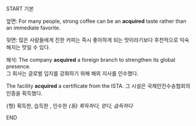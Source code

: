 START
기본

앞면:
For many people, strong coffee can be an **acquired** taste rather than an immediate favorite.

뒷면:
많은 사람들에게 진한 커피는 즉시 좋아하게 되는 맛이라기보다 후천적으로 익숙해지는 맛일 수 있다.

해석:
The company **acquired** a foreign branch to strengthen its global presence.  
그 회사는 글로벌 입지를 강화하기 위해 해외 지사를 인수했다. 

The facility **acquired** a certificate from the ISTA. 
그 시설은 국제안전수송협회의 인증을 획득했다.

{형} 획득한, 습득한 , 인수한
*{동} 획득하다, 얻다, 습득하다*
<!--ID: 1743592717716-->
END